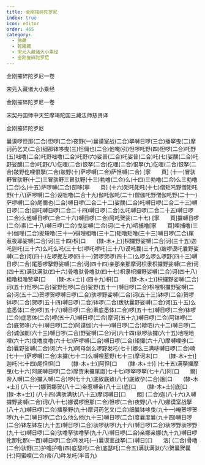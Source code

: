 ```yaml
---
title: 金刚摧碎陀罗尼
index: true
icon: editor
order: 465
category:
  - 佛藏
  - 乾隆藏
  - 宋元入藏诸大小乘经
  - 金刚摧碎陀罗尼
---
```


金刚摧碎陀罗尼一卷  

宋元入藏诸大小乘经  

金刚摧碎陀罗尼一卷  

宋契丹国师中天竺摩竭陀国三藏法师慈贤译  

金刚摧碎陀罗尼  

曩谟啰怛那(二合)怛啰(二合)夜野(一)曩谟室战(二合)拏嚩日啰(三合)播拏曳(二)摩诃药乞叉(二合)细那钵哆曳(三)怛儞也(二合)他唵(引)怛啰吒野(四)怛啰(二合)吒野(五)咄噜(二合)吒野咄噜(二合)吒野(六)娑普(二合)吒娑普(二合)吒(七)娑醭(二合)吒野娑醭(二合)吒野(八)仡哩(二合)恨拏(二合)仡哩(二合)恨拏(九)仡哩(二合)恨拏(二合)跛野仡哩恨拏(二合)跛野(十)萨啰嚩(二合)萨怛嚩(二合) [寧　　頁] (十一)冒驮野冒驮野(十二)三冒驮野三冒驮野(十三)勃噜(二合)么(十四)三勃噜(二合)么三勃噜(二合)么(十五)萨啰嚩(二合)部哆[寧　　頁] (十六)矩吒矩吒(十七)僧矩吒野僧矩吒野(十八)萨啰嚩(二合)设咄噜(二合十九)伽吒伽吒(二十)僧伽吒野僧伽吒野(二十一)萨啰嚩(二合)尾儞也(二合)嚩日啰(二合二十二)娑醭(二合)吒嚩日啰(二合二十三)嚩日啰(二合)迦吒嚩日啰(二合二十四)嚩日啰(二合)么吒嚩日啰(二合二十五)嚩日啰(二合)么他嚩日啰(二合二十六)嚩日啰(二合)阿吒贺娑(二十七) [寧　　頁]攞嚩日啰(二合)素(二十八)嚩日啰(二合)曳娑嚩(二合)诃(二十九)呬捕噜[寧　　頁]哩捕噜(三十)伽哩(二合)抳短噜(三十一)弭哩柤噜(三十二)矩噜矩噜(三十三)嚩日啰(二合)尾惹夜耶娑嚩(二合)诃(三十四)枳[口　　(隸-木+上)]枳攞野娑嚩(二合)诃(三十五)迦吒迦吒(三十六)么吒么吒(三十七)啰吒啰吒(三十八)谟吒曩(三十九)跛啰谟吒曩野娑嚩(二合)诃(四十)左啰抳左啰(四十一)贺啰贺啰(四十二)么啰么啰么啰野(四十三)嚩日啰(二合)尾惹啰拏野娑嚩(二合)诃(四十四)亲那亲那摩诃枳隶枳攞野娑嚩(二合)诃(四十五)满驮满驮(四十六)骨噜驮骨噜驮(四十七)枳隶枳攞野娑嚩(二合)诃(四十八)柤噜柤噜赞拏[口　　(隸-木+士)] (四十九)枳[口　　(隸-木+士)]枳攞野娑嚩(二合)诃(五十)怛啰(二合)娑野怛啰(二合)娑野(五十一)嚩日啰(二合)枳哩枳攞野娑嚩(二合)诃(五十二)贺啰贺啰嚩日啰(二合)驮啰野娑嚩(二合)诃(五十三)钵啰(二合)贺啰钵啰(二合)贺啰(五十四)嚩日啰(二合)钵啰(二合)跋驮曩野娑嚩(二合)诃(五十五)么底悉体(二合)啰(五十六)嚩日啰(二合)素底悉体(二合)啰(五十七)嚩日啰(二合)钵啰(二合)底悉体(二合)啰(五十八)嚩日啰(二合)摩诃(五十九)嚩日啰(二合)阿钵啰(二合)底贺哆(六十)嚩日啰(二合)阿谟伽(六十一)嚩日啰(二合)曀呬(六十二)嚩日啰(二合)诚伽朗(六十三)嚩日啰(二合)野娑嚩(二合)诃(六十四)驮啰驮攞(六十五)地哩地哩(六十六)度噜度噜(六十七)萨啰嚩(二合)嚩日啰(二合)矩攞(六十八)摩嚩哩哆(二合)曩野娑嚩(二合)诃(六十九)阿母剑么啰野发吒(七十)娜么三满哆嚩日啰(二合)喃(七十一)萨啰嚩(二合)末攞(七十二)么嚩哩惹野(七十三)摩诃末[口　　(隸-木+士)]迦吒(七十四)尾怛怛[口　　(隸-木+士)]阿怛[口　　(隸-木+士)] (七十五)满拏攞摩曳(七十六)阿底嚩日啰(二合)摩贺末攞尾誐(七十七)啰拏啰拏(七十八)阿[口　　爾]帝入嚩(二合)攞入嚩(二合)啰(七十九)底致底致(八十)底致孕(二合)誐[口　　(隸-木+士)] (八十一)娜贺娜贺(八十二)帝惹嚩帝(八十三)底[口　　(隸-木+士)]底[口　　(隸-木+士)] (八十四)满驮满驮(八十五)摩诃嚩日[口　　朗] (二合)迦(八十六)入嚩攞野娑嚩(二合)诃(八十七)娜谟啰怛那(二合)怛啰(二合)夜野(八十八)娜谟室战拏(八十九)嚩日啰(二合)播拏野(九十)摩诃药乞叉(二合)细曩钵哆曳(九十一)唵贺啰贺啰(九十二)嚩日啰(二合)么他么他(九十三)嚩日啰(二合)度曩度曩(九十四)嚩日啰(二合)钵左钵左(九十五)嚩日啰(二合)驮啰驮啰(九十六)嚩日啰(二合)驮啰野驮啰野(九十七)嚩日啰(二合)驮噜拏驮噜拏(九十八)嚩日啰(二合)亲娜亲娜(九十九)嚩日啰牝那牝那(一百)嚩日啰(二合)吽发吒(一)曩谟室战拏(二)嚩日[口　　洛] (二合)骨噜(二合)驮野(三)护噜护噜(四)底瑟吒(二合)底瑟吒(二合五)满驮满驮(六)贺曩贺曩(七)阿蜜哩(二合)帝(八)吽发吒(半音九)  
